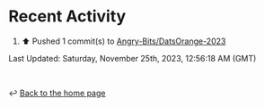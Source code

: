 # Recent Activity

<!--RECENT_ACTIVITY:start-->
1. ⬆️ Pushed 1 commit(s) to [Angry-Bits/DatsOrange-2023](https://github.com/Angry-Bits/DatsOrange-2023)<br>
<!--RECENT_ACTIVITY:end-->

<!--RECENT_ACTIVITY:last_update-->
Last Updated: Saturday, November 25th, 2023, 12:56:18 AM (GMT)
<!--RECENT_ACTIVITY:last_update_end-->

<br>

↩️ [Back to the home page](/README.md)
